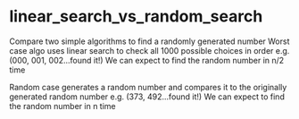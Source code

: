 # linear_search_vs_random_search
Compare two simple algorithms to find a randomly generated number 
Worst case algo uses linear search to check all 1000 possible choices in order  e.g. (000, 001, 002...found it!)
We can expect to find the random number in n/2 time

Random case generates a random number and compares it to the originally generated random number e.g. (373, 492...found it!)
We can expect to find the random number in n time
